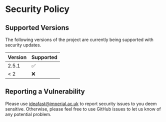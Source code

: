 # Security Policy

## Supported Versions

The following versions of the project are
currently being supported with security updates.

| Version | Supported          |
| ------- | ------------------ |
| 2.5.1   | :white_check_mark: |
| < 2     | :x:                |

## Reporting a Vulnerability

Please use <ideafast@imperial.ac.uk> to report security issues to you deem sensitive.
Otherwise, please feel free to use GitHub issues to let us know of any potential problem.
